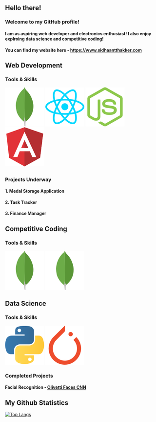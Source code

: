 ## Hello there!

### Welcome to my GitHub profile!
#### I am as aspiring web developer and electronics enthusiast! I also enjoy explroing data science and competitive coding!

#### You can find my website here - <a href="https://www.sidhaantthakker.com" target="_blank">https://www.sidhaantthakker.com</a>

## Web Development
### Tools & Skills
![](/images/mongodb-icon.svg)
![](/images/reactjs-icon.svg)
![](/images/nodejs-icon.svg)
![](/images/angular-icon.svg)

##

### Projects Underway
#### 1. Medal Storage Application
#### 2. Task Tracker 
#### 3. Finance Manager

## Competitive Coding
### Tools & Skills
![](/images/mongodb-icon.svg)
![](/images/mongodb-icon.svg)

## Data Science
### Tools & Skills
![](/images/python-icon.svg)
![](/images/pytorch-icon.svg)

### Completed Projects
#### Facial Recognition - <a href="https://jovian.ai/f20201047/my-course-project/v/85">Olivetti Faces CNN</a>


## My Github Statistics
[![Top Langs](https://github-readme-stats.vercel.app/api/top-langs/?username=SidhaantThakker&layout=compact)](https://github.com/anuraghazra/github-readme-stats)


